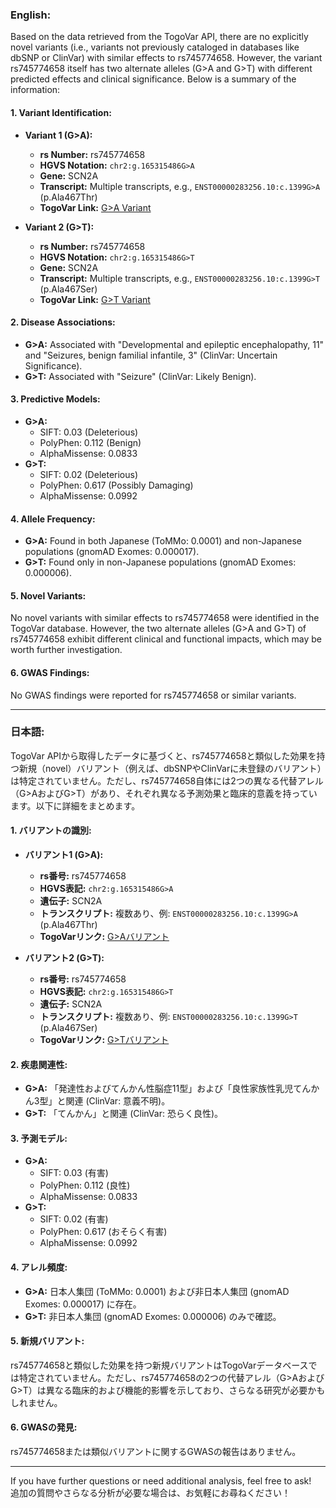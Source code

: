### English:
Based on the data retrieved from the TogoVar API, there are no explicitly novel variants (i.e., variants not previously cataloged in databases like dbSNP or ClinVar) with similar effects to rs745774658. However, the variant rs745774658 itself has two alternate alleles (G>A and G>T) with different predicted effects and clinical significance. Below is a summary of the information:

#### 1. Variant Identification:
- **Variant 1 (G>A):**
  - **rs Number:** rs745774658
  - **HGVS Notation:** `chr2:g.165315486G>A`
  - **Gene:** SCN2A
  - **Transcript:** Multiple transcripts, e.g., `ENST00000283256.10:c.1399G>A` (p.Ala467Thr)
  - **TogoVar Link:** [G>A Variant](https://togovar.org/variant/tgv9339051)

- **Variant 2 (G>T):**
  - **rs Number:** rs745774658
  - **HGVS Notation:** `chr2:g.165315486G>T`
  - **Gene:** SCN2A
  - **Transcript:** Multiple transcripts, e.g., `ENST00000283256.10:c.1399G>T` (p.Ala467Ser)
  - **TogoVar Link:** [G>T Variant](https://togovar.org/variant/tgv9339051)

#### 2. Disease Associations:
- **G>A:** Associated with "Developmental and epileptic encephalopathy, 11" and "Seizures, benign familial infantile, 3" (ClinVar: Uncertain Significance).
- **G>T:** Associated with "Seizure" (ClinVar: Likely Benign).

#### 3. Predictive Models:
- **G>A:**
  - SIFT: 0.03 (Deleterious)
  - PolyPhen: 0.112 (Benign)
  - AlphaMissense: 0.0833
- **G>T:**
  - SIFT: 0.02 (Deleterious)
  - PolyPhen: 0.617 (Possibly Damaging)
  - AlphaMissense: 0.0992

#### 4. Allele Frequency:
- **G>A:** Found in both Japanese (ToMMo: 0.0001) and non-Japanese populations (gnomAD Exomes: 0.000017).
- **G>T:** Found only in non-Japanese populations (gnomAD Exomes: 0.000006).

#### 5. Novel Variants:
No novel variants with similar effects to rs745774658 were identified in the TogoVar database. However, the two alternate alleles (G>A and G>T) of rs745774658 exhibit different clinical and functional impacts, which may be worth further investigation.

#### 6. GWAS Findings:
No GWAS findings were reported for rs745774658 or similar variants.

---

### 日本語:
TogoVar APIから取得したデータに基づくと、rs745774658と類似した効果を持つ新規（novel）バリアント（例えば、dbSNPやClinVarに未登録のバリアント）は特定されていません。ただし、rs745774658自体には2つの異なる代替アレル（G>AおよびG>T）があり、それぞれ異なる予測効果と臨床的意義を持っています。以下に詳細をまとめます。

#### 1. バリアントの識別:
- **バリアント1 (G>A):**
  - **rs番号:** rs745774658
  - **HGVS表記:** `chr2:g.165315486G>A`
  - **遺伝子:** SCN2A
  - **トランスクリプト:** 複数あり、例: `ENST00000283256.10:c.1399G>A` (p.Ala467Thr)
  - **TogoVarリンク:** [G>Aバリアント](https://togovar.org/variant/tgv9339051)

- **バリアント2 (G>T):**
  - **rs番号:** rs745774658
  - **HGVS表記:** `chr2:g.165315486G>T`
  - **遺伝子:** SCN2A
  - **トランスクリプト:** 複数あり、例: `ENST00000283256.10:c.1399G>T` (p.Ala467Ser)
  - **TogoVarリンク:** [G>Tバリアント](https://togovar.org/variant/tgv9339051)

#### 2. 疾患関連性:
- **G>A:** 「発達性およびてんかん性脳症11型」および「良性家族性乳児てんかん3型」と関連 (ClinVar: 意義不明)。
- **G>T:** 「てんかん」と関連 (ClinVar: 恐らく良性)。

#### 3. 予測モデル:
- **G>A:**
  - SIFT: 0.03 (有害)
  - PolyPhen: 0.112 (良性)
  - AlphaMissense: 0.0833
- **G>T:**
  - SIFT: 0.02 (有害)
  - PolyPhen: 0.617 (おそらく有害)
  - AlphaMissense: 0.0992

#### 4. アレル頻度:
- **G>A:** 日本人集団 (ToMMo: 0.0001) および非日本人集団 (gnomAD Exomes: 0.000017) に存在。
- **G>T:** 非日本人集団 (gnomAD Exomes: 0.000006) のみで確認。

#### 5. 新規バリアント:
rs745774658と類似した効果を持つ新規バリアントはTogoVarデータベースでは特定されていません。ただし、rs745774658の2つの代替アレル（G>AおよびG>T）は異なる臨床的および機能的影響を示しており、さらなる研究が必要かもしれません。

#### 6. GWASの発見:
rs745774658または類似バリアントに関するGWASの報告はありません。

--- 
If you have further questions or need additional analysis, feel free to ask!  
追加の質問やさらなる分析が必要な場合は、お気軽にお尋ねください！